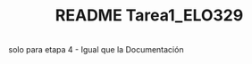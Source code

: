 
<!-- 
Este archivo explica los archivos de que se compone la tarea, cómo compilarlo (si requiere algo especial, como bibliotecas aparte por ejemplo), y cómo ejecutarlo, de tal forma que un usuario que no tenga conocimientos avanzados de programación pueda observar el funcionamiento de su código. De ser necesario, otras cosas pueden ser agregadas para dar completitud a la tarea.
 -->
 
 
 <h1 align="center"><b> README Tarea1_ELO329  </b></h1>
<br>
solo para etapa 4 - Igual que la Documentación



